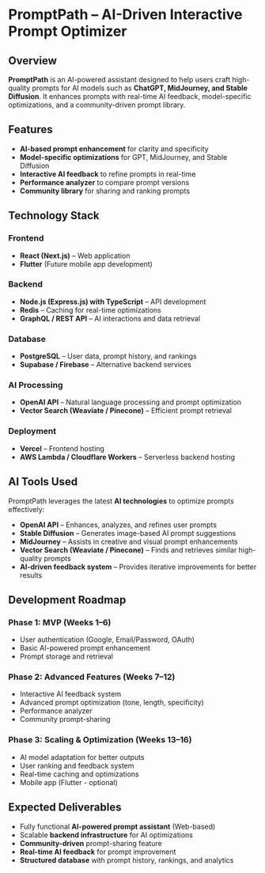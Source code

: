 # PromptPath – AI-Driven Interactive Prompt Optimizer  

## Overview  
**PromptPath** is an AI-powered assistant designed to help users craft high-quality prompts for AI models such as **ChatGPT, MidJourney, and Stable Diffusion**. It enhances prompts with real-time AI feedback, model-specific optimizations, and a community-driven prompt library.  

## Features  
-  **AI-based prompt enhancement** for clarity and specificity  
-  **Model-specific optimizations** for GPT, MidJourney, and Stable Diffusion  
-  **Interactive AI feedback** to refine prompts in real-time  
-  **Performance analyzer** to compare prompt versions  
-  **Community library** for sharing and ranking prompts  

##  Technology Stack  

### **Frontend**  
- **React (Next.js)** – Web application  
- **Flutter** (Future mobile app development)  

### **Backend**  
- **Node.js (Express.js) with TypeScript** – API development  
- **Redis** – Caching for real-time optimizations  
- **GraphQL / REST API** – AI interactions and data retrieval  

### **Database**  
- **PostgreSQL** – User data, prompt history, and rankings  
- **Supabase / Firebase** – Alternative backend services  

### **AI Processing**  
- **OpenAI API** – Natural language processing and prompt optimization  
- **Vector Search (Weaviate / Pinecone)** – Efficient prompt retrieval  

### **Deployment**  
- **Vercel** – Frontend hosting  
- **AWS Lambda / Cloudflare Workers** – Serverless backend hosting  

##  AI Tools Used  
PromptPath leverages the latest **AI technologies** to optimize prompts effectively:  
-  **OpenAI API** – Enhances, analyzes, and refines user prompts  
-  **Stable Diffusion** – Generates image-based AI prompt suggestions  
-  **MidJourney** – Assists in creative and visual prompt enhancements  
-  **Vector Search (Weaviate / Pinecone)** – Finds and retrieves similar high-quality prompts  
-  **AI-driven feedback system** – Provides iterative improvements for better results  

##  Development Roadmap  

### **Phase 1: MVP (Weeks 1–6)**  
-  User authentication (Google, Email/Password, OAuth)  
-  Basic AI-powered prompt enhancement  
-  Prompt storage and retrieval  

### **Phase 2: Advanced Features (Weeks 7–12)**  
-  Interactive AI feedback system  
-  Advanced prompt optimization (tone, length, specificity)  
-  Performance analyzer  
-  Community prompt-sharing  

### **Phase 3: Scaling & Optimization (Weeks 13–16)**  
-  AI model adaptation for better outputs  
-  User ranking and feedback system  
-  Real-time caching and optimizations  
-  Mobile app (Flutter - optional)  

##  Expected Deliverables  
-  Fully functional **AI-powered prompt assistant** (Web-based)  
-  Scalable **backend infrastructure** for AI optimizations  
-  **Community-driven** prompt-sharing feature  
-  **Real-time AI feedback** for prompt improvement  
-  **Structured database** with prompt history, rankings, and analytics  




